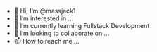 - 👋 Hi, I’m @massjack1
- 👀 I’m interested in ...
- 🌱 I’m currently learning Fullstack Development
- 💞️ I’m looking to collaborate on ...
- 📫 How to reach me ...

<!---
massjack1/massjack1 is a ✨ special ✨ repository because its `README.md` (this file) appears on your GitHub profile.
You can click the Preview link to take a look at your changes.
--->

